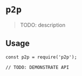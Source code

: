 # `p2p`

> TODO: description

## Usage

```
const p2p = require('p2p');

// TODO: DEMONSTRATE API
```
